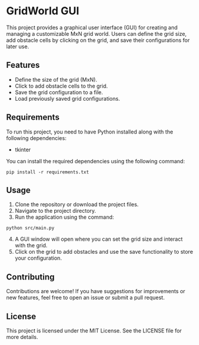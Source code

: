 # GridWorld GUI

This project provides a graphical user interface (GUI) for creating and managing a customizable MxN grid world. Users can define the grid size, add obstacle cells by clicking on the grid, and save their configurations for later use.

## Features

- Define the size of the grid (MxN).
- Click to add obstacle cells to the grid.
- Save the grid configuration to a file.
- Load previously saved grid configurations.

## Requirements

To run this project, you need to have Python installed along with the following dependencies:

- tkinter

You can install the required dependencies using the following command:

```
pip install -r requirements.txt
```

## Usage

1. Clone the repository or download the project files.
2. Navigate to the project directory.
3. Run the application using the command:

```
python src/main.py
```

4. A GUI window will open where you can set the grid size and interact with the grid.
5. Click on the grid to add obstacles and use the save functionality to store your configuration.

## Contributing

Contributions are welcome! If you have suggestions for improvements or new features, feel free to open an issue or submit a pull request.

## License

This project is licensed under the MIT License. See the LICENSE file for more details.
